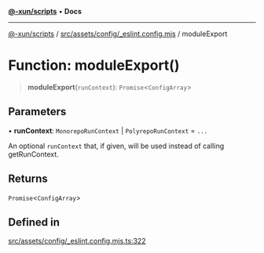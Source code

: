 [**@-xun/scripts**](../../../../../README.md) • **Docs**

***

[@-xun/scripts](../../../../../README.md) / [src/assets/config/\_eslint.config.mjs](../README.md) / moduleExport

# Function: moduleExport()

> **moduleExport**(`runContext`): `Promise`\<`ConfigArray`\>

## Parameters

• **runContext**: `MonorepoRunContext` \| `PolyrepoRunContext` = `...`

An optional `runContext` that, if given, will be used instead of calling
getRunContext.

## Returns

`Promise`\<`ConfigArray`\>

## Defined in

[src/assets/config/\_eslint.config.mjs.ts:322](https://github.com/Xunnamius/xscripts/blob/0bf89cad7426062a1d0f1ed6b9e69c1e60c734aa/src/assets/config/_eslint.config.mjs.ts#L322)
